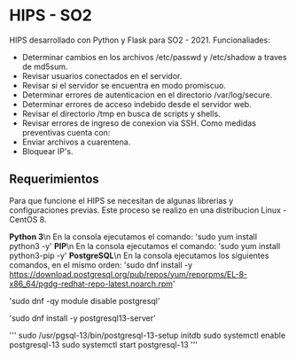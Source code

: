 # HIPS - SO2

HIPS desarrollado con Python y Flask para SO2 - 2021.
Funcionaliades:

- Determinar cambios en los archivos /etc/passwd y /etc/shadow a traves de md5sum.
- Revisar usuarios conectados en el servidor.
- Revisar si el servidor se encuentra en modo promiscuo.
- Determinar errores de autenticacion en el directorio /var/log/secure.
- Determinar errores de acceso indebido desde el servidor web.
- Revisar el directorio /tmp en busca de scripts y shells.
- Revisar errores de ingreso de conexion via SSH.
Como medidas preventivas cuenta con:
- Enviar archivos a cuarentena.
- Bloquear IP's.

## Requerimientos

Para que funcione el HIPS se necesitan de algunas librerias y configuraciones previas.
Este proceso se realizo en una distribucion Linux - CentOS 8.

**Python 3**\n
En la consola ejecutamos el comando: 'sudo yum install python3 -y'
**PIP**\n
En la consola ejecutamos el comando: 'sudo yum install python3-pip -y'
**PostgreSQL**\n
En la consola ejecutamos los siguientes comandos, en el mismo orden:
'sudo dnf install -y <https://download.postgresql.org/pub/repos/yum/reporpms/EL-8-x86_64/pgdg-redhat-repo-latest.noarch.rpm>'

'sudo dnf -qy module disable postgresql'

'sudo dnf install -y postgresql13-server'

'''
sudo /usr/pgsql-13/bin/postgresql-13-setup initdb
sudo systemctl enable postgresql-13
sudo systemctl start postgresql-13
'''
